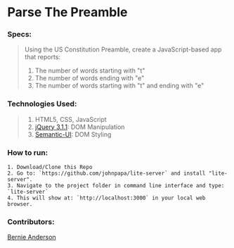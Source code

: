 # Parse The Preamble

### Specs:
> Using the US Constitution Preamble, create a JavaScript-based app that reports:
> 1. The number of words starting with "t"  
> 2. The number of words ending with "e"  
> 3. The number of words starting with "t" and ending with "e"

### Technologies Used:
> 1. HTML5, CSS, JavaScript  
> 2. [jQuery 3.1.1](https://jquery.com/): DOM Manipulation  
> 3. [Semantic-UI](http://semantic-ui.com/): DOM Styling

### How to run:
```
1. Download/Clone this Repo
2. Go to: `https://github.com/johnpapa/lite-server` and install "lite-server".  
3. Navigate to the project folder in command line interface and type: `lite-server`  
4. This will show at: `http://localhost:3000` in your local web browser.  
```

### Contributors:
[Bernie Anderson](https://github.com/bernardanderson)  
